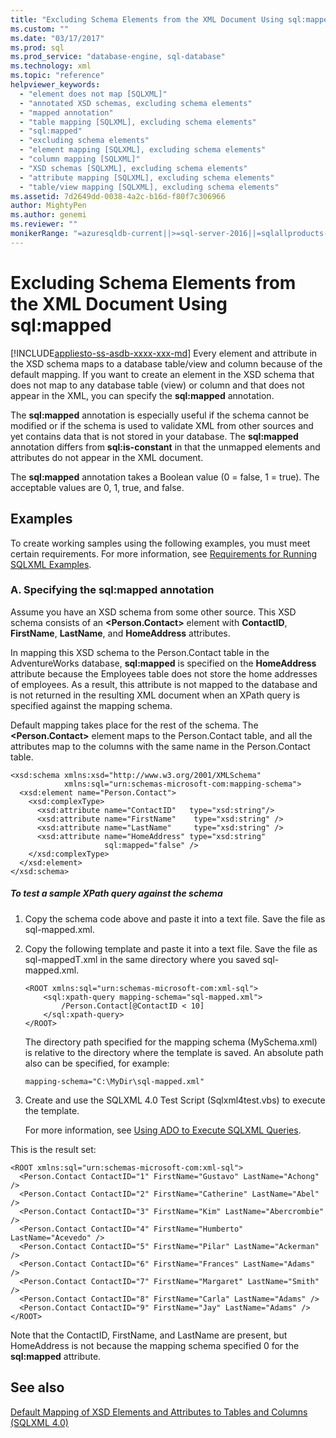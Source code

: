```yaml
---
title: "Excluding Schema Elements from the XML Document Using sql:mapped | Microsoft Docs"
ms.custom: ""
ms.date: "03/17/2017"
ms.prod: sql
ms.prod_service: "database-engine, sql-database"
ms.technology: xml
ms.topic: "reference"
helpviewer_keywords: 
  - "element does not map [SQLXML]"
  - "annotated XSD schemas, excluding schema elements"
  - "mapped annotation"
  - "table mapping [SQLXML], excluding schema elements"
  - "sql:mapped"
  - "excluding schema elements"
  - "element mapping [SQLXML], excluding schema elements"
  - "column mapping [SQLXML]"
  - "XSD schemas [SQLXML], excluding schema elements"
  - "attribute mapping [SQLXML], excluding schema elements"
  - "table/view mapping [SQLXML], excluding schema elements"
ms.assetid: 7d2649dd-0038-4a2c-b16d-f80f7c306966
author: MightyPen
ms.author: genemi
ms.reviewer: ""
monikerRange: "=azuresqldb-current||>=sql-server-2016||=sqlallproducts-allversions||>=sql-server-linux-2017||=azuresqldb-mi-current"
---
```

# Excluding Schema Elements from the XML Document Using sql:mapped
[!INCLUDE[appliesto-ss-asdb-xxxx-xxx-md](../../includes/appliesto-ss-asdb-xxxx-xxx-md.md)]
  Every element and attribute in the XSD schema maps to a database table/view and column because of the default mapping. If you want to create an element in the XSD schema that does not map to any database table (view) or column and that does not appear in the XML, you can specify the **sql:mapped** annotation.  
  
 The **sql:mapped** annotation is especially useful if the schema cannot be modified or if the schema is used to validate XML from other sources and yet contains data that is not stored in your database. The **sql:mapped** annotation differs from **sql:is-constant** in that the unmapped elements and attributes do not appear in the XML document.  
  
 The **sql:mapped** annotation takes a Boolean value (0 = false, 1 = true). The acceptable values are 0, 1, true, and false.  
  
## Examples  
 To create working samples using the following examples, you must meet certain requirements. For more information, see [Requirements for Running SQLXML Examples](../../relational-databases/sqlxml/requirements-for-running-sqlxml-examples.md).  
  
### A. Specifying the sql:mapped annotation  
 Assume you have an XSD schema from some other source. This XSD schema consists of an **\<Person.Contact>** element with **ContactID**, **FirstName**, **LastName**, and **HomeAddress** attributes.  
  
 In mapping this XSD schema to the Person.Contact table in the AdventureWorks database, **sql:mapped** is specified on the **HomeAddress** attribute because the Employees table does not store the home addresses of employees. As a result, this attribute is not mapped to the database and is not returned in the resulting XML document when an XPath query is specified against the mapping schema.  
  
 Default mapping takes place for the rest of the schema. The **\<Person.Contact>** element maps to the Person.Contact table, and all the attributes map to the columns with the same name in the Person.Contact table.  
  
```  
<xsd:schema xmlns:xsd="http://www.w3.org/2001/XMLSchema"  
            xmlns:sql="urn:schemas-microsoft-com:mapping-schema">  
  <xsd:element name="Person.Contact">  
    <xsd:complexType>  
      <xsd:attribute name="ContactID"   type="xsd:string"/>  
      <xsd:attribute name="FirstName"    type="xsd:string" />  
      <xsd:attribute name="LastName"     type="xsd:string" />  
      <xsd:attribute name="HomeAddress" type="xsd:string"   
                     sql:mapped="false" />  
    </xsd:complexType>  
  </xsd:element>  
</xsd:schema>  
```  
  
##### To test a sample XPath query against the schema  
  
1.  Copy the schema code above and paste it into a text file. Save the file as sql-mapped.xml.  
  
2.  Copy the following template and paste it into a text file. Save the file as sql-mappedT.xml in the same directory where you saved sql-mapped.xml.  
  
    ```  
    <ROOT xmlns:sql="urn:schemas-microsoft-com:xml-sql">  
        <sql:xpath-query mapping-schema="sql-mapped.xml">  
            /Person.Contact[@ContactID < 10]  
        </sql:xpath-query>  
    </ROOT>  
    ```  
  
     The directory path specified for the mapping schema (MySchema.xml) is relative to the directory where the template is saved. An absolute path also can be specified, for example:  
  
    ```  
    mapping-schema="C:\MyDir\sql-mapped.xml"  
    ```  
  
3.  Create and use the SQLXML 4.0 Test Script (Sqlxml4test.vbs) to execute the template.  

     For more information, see [Using ADO to Execute SQLXML Queries](../../relational-databases/sqlxml/using-ado-to-execute-sqlxml-4-0-queries.md).  
  
 This is the result set:  
  
```  
<ROOT xmlns:sql="urn:schemas-microsoft-com:xml-sql">  
  <Person.Contact ContactID="1" FirstName="Gustavo" LastName="Achong" />   
  <Person.Contact ContactID="2" FirstName="Catherine" LastName="Abel" />   
  <Person.Contact ContactID="3" FirstName="Kim" LastName="Abercrombie" />   
  <Person.Contact ContactID="4" FirstName="Humberto" LastName="Acevedo" />   
  <Person.Contact ContactID="5" FirstName="Pilar" LastName="Ackerman" />   
  <Person.Contact ContactID="6" FirstName="Frances" LastName="Adams" />   
  <Person.Contact ContactID="7" FirstName="Margaret" LastName="Smith" />   
  <Person.Contact ContactID="8" FirstName="Carla" LastName="Adams" />   
  <Person.Contact ContactID="9" FirstName="Jay" LastName="Adams" />   
</ROOT>  
```  
  
 Note that the ContactID, FirstName, and LastName are present, but HomeAddress is not because the mapping schema specified 0 for the **sql:mapped** attribute.  
  
## See also  
 [Default Mapping of XSD Elements and Attributes to Tables and Columns &#40;SQLXML 4.0&#41;](../../relational-databases/sqlxml-annotated-xsd-schemas-using/default-mapping-of-xsd-elements-and-attributes-to-tables-and-columns-sqlxml-4-0.md)  
  
  

